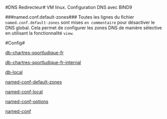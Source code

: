 #DNS Redirecteur#
VM linux. Configuration DNS avec BIND9


###named.conf.default-zones###
Toutes les lignes du fichier `named.conf.default-zones` sont mises `en commentaire` pour désactiver le DNS global. Cela permet de configurer les zones DNS de manière sélective en utilisant la fonctionnalité `view`.


#Config#

[db-chartres-sportludique-fr](../../../utilitaire/DNS-DMZ/db-chartres-sportludique-fr.txt)


[db-chartres-sportludique-fr-internal](../../../utilitaire/DNS-DMZ/db-chartres-sportludique-fr-internal.txt)


[db-local](../../../utilitaire/DNS-DMZ/db-local.txt)


[named-conf-default-zones](../../../utilitaire/DNS-DMZ/named-conf-default-zones.txt)


[named-conf-local](../../../utilitaire/DNS-DMZ/named-conf-local.txt)


[named-conf-options](../../../utilitaire/DNS-DMZ/named-conf-options.txt)


[named-conf](../../../utilitaire/DNS-DMZ/named-conf.txt)